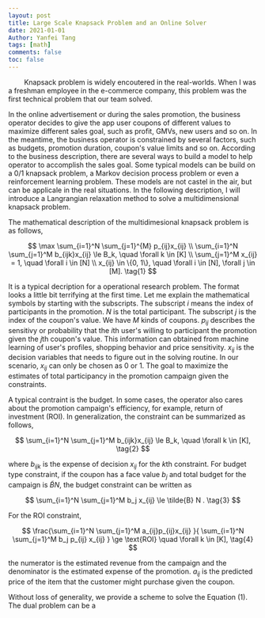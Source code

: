 ```yaml
---
layout: post
title: Large Scale Knapsack Problem and an Online Solver
date: 2021-01-01
Author: Yanfei Tang
tags: [math]
comments: false
toc: false
---
```


&emsp;&emsp; Knapsack problem is widely encoutered in the real-worlds. When I was a freshman employee in the e-commerce company, this problem was the first technical problem that our team solved.

<!-- more -->

In the online advertisement or during the sales promotion, the business operator decides to give the app user coupons of different values to maximize different sales goal, such as profit, GMVs, new users and so on. In the meantime, the business operator is constrained by several factors, such as budgets, promotion duration, coupon's value limits and so on. According to the business description, there are several ways to build a model to help operator to accomplish the sales goal. Some typical models can be build on a 0/1 knapsack problem, a Markov decision process problem or even a reinforcement learning problem. These models are not castel in the air, but can be applicale in the real situations. In the following description, I will introduce a Langrangian relaxation method to solve a multidimensional knapsack problem. 

The mathematical description of the multidimesional knapsack problem is as follows,

$$
\max \sum_{i=1}^N \sum_{j=1}^{M} p_{ij}x_{ij} \\
\sum_{i=1}^N \sum_{j=1}^M b_{ijk}x_{ij} \le B_k, \quad \forall k \in [K] \\ 
\sum_{j=1}^M x_{ij} = 1, \quad \forall i \in [N] \\
x_{ij} \in \{0, 1\}, \quad \forall i \in [N], \forall j \in [M]. \tag{1}
$$

It is a typical decription for a operational research problem. The format looks a little bit terrifying at the first time. Let me explain the mathematical symbols by starting with the subscripts. The subscript $i$ means the index of participants in the promotion. $N$ is the total participant. The subscript $j$ is the index of the coupon's value. We have $M$ kinds of coupons. $p_{ij}$ describes the sensitivy or probability that the $i$th user's willing to participant the promotion given the $j$th coupon's value. This information can obtained from machine learning of user's profiles, shopping behavior and price sensitivity. $x_{ij}$ is the decision variables that needs to figure out in the solving routine. In our scenario, $x_{ij}$ can only be chosen as 0 or 1. The goal to maximize the estimates of total participancy in the promotion campaign given the constraints.

A typical contraint is the budget. In some cases, the operator also cares about the promotion campaign's efficiency, for example, return of investment (ROI). In generalization, the constraint can be summarized as follows, 

$$
\sum_{i=1}^N \sum_{j=1}^M b_{ijk}x_{ij} \le B_k, \quad \forall k \in [K], \tag{2}
$$

where $b_{ijk}$ is the expense of decision $x_{ij}$ for the $k$th constraint. For budget type constraint, if the coupon has a face value $b_j$ and total budget for the campaign is $\tilde{B}N$, the budget constraint can be written as 

$$
\sum_{i=1}^N \sum_{j=1}^M b_j x_{ij} \le \tilde{B} N . \tag{3}
$$

For the ROI constraint,

$$
\frac{\sum_{i=1}^N \sum_{j=1}^M a_{ij}p_{ij}x_{ij} }{ \sum_{i=1}^N \sum_{j=1}^M b_j p_{ij} x_{ij} }  \ge \text{ROI}  \quad \forall k \in [K], \tag{4}
$$

the numerator is the estimated revenue from the campaign and the denominator is the estimated expense of the promotion. $a_{ij}$ is the predicted price of the item that the customer might purchase given the coupon. 

Without loss of generality, we provide a scheme to solve the Equation (1). The dual problem can be a